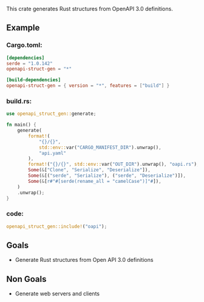 This crate generates Rust structures from OpenAPI 3.0 definitions.

## Example

### Cargo.toml:

```toml
[dependencies]
serde = "1.0.142"
openapi-struct-gen = "*"

[build-dependencies]
openapi-struct-gen = { version = "*", features = ["build"] }
```

### build.rs:
```rust
use openapi_struct_gen::generate;

fn main() {
    generate(
        format!(
            "{}/{}",
            std::env::var("CARGO_MANIFEST_DIR").unwrap(),
            "api.yaml"
        ),
        format!("{}/{}", std::env::var("OUT_DIR").unwrap(), "oapi.rs"),
        Some(&["Clone", "Serialize", "Deserialize"]),
        Some(&[("serde", "Serialize"), ("serde", "Deserialize")]),
        Some(&[r#"#[serde(rename_all = "camelCase")]"#]),
    )
    .unwrap();
}
```

### code:
```rust
openapi_struct_gen::include!("oapi");
```

## Goals
* Generate Rust structures from Open API 3.0 definitions

## Non Goals
* Generate web servers and clients

